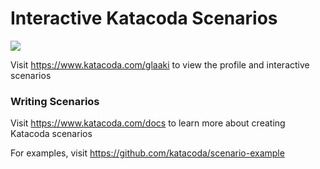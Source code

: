 # Interactive Katacoda Scenarios

[![](http://shields.katacoda.com/katacoda/glaaki/count.svg)](https://www.katacoda.com/glaaki "Get your profile on Katacoda.com")

Visit https://www.katacoda.com/glaaki to view the profile and interactive scenarios

### Writing Scenarios
Visit https://www.katacoda.com/docs to learn more about creating Katacoda scenarios

For examples, visit https://github.com/katacoda/scenario-example

